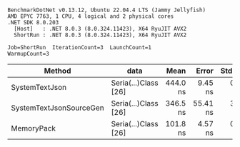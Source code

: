 ```

BenchmarkDotNet v0.13.12, Ubuntu 22.04.4 LTS (Jammy Jellyfish)
AMD EPYC 7763, 1 CPU, 4 logical and 2 physical cores
.NET SDK 8.0.203
  [Host]   : .NET 8.0.3 (8.0.324.11423), X64 RyuJIT AVX2
  ShortRun : .NET 8.0.3 (8.0.324.11423), X64 RyuJIT AVX2

Job=ShortRun  IterationCount=3  LaunchCount=1  
WarmupCount=3  

```
| Method                  | data                 | Mean     | Error    | StdDev  | Min      | Max      | Gen0   | Allocated |
|------------------------ |--------------------- |---------:|---------:|--------:|---------:|---------:|-------:|----------:|
| SystemTextJson          | Seria(...)Class [26] | 444.0 ns |  9.45 ns | 0.52 ns | 443.6 ns | 444.6 ns | 0.0038 |     328 B |
| SystemTextJsonSourceGen | Seria(...)Class [26] | 346.5 ns | 55.41 ns | 3.04 ns | 344.1 ns | 349.9 ns | 0.0043 |     368 B |
| MemoryPack              | Seria(...)Class [26] | 101.8 ns |  4.57 ns | 0.25 ns | 101.6 ns | 102.1 ns | 0.0014 |     128 B |

